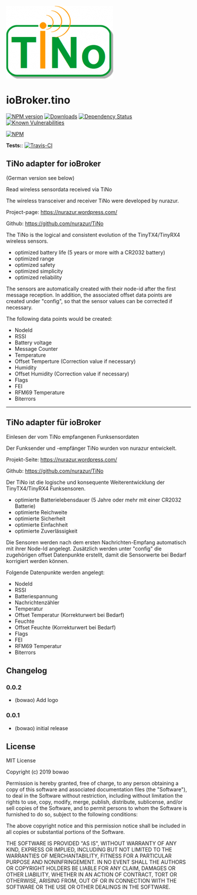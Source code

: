 ![Logo](admin/tino.png)
# ioBroker.tino

[![NPM version](http://img.shields.io/npm/v/iobroker.tino.svg)](https://www.npmjs.com/package/iobroker.tino)
[![Downloads](https://img.shields.io/npm/dm/iobroker.tino.svg)](https://www.npmjs.com/package/iobroker.tino)
[![Dependency Status](https://img.shields.io/david/bowao/iobroker.tino.svg)](https://david-dm.org/bowao/iobroker.tino)
[![Known Vulnerabilities](https://snyk.io/test/github/bowao/ioBroker.tino/badge.svg)](https://snyk.io/test/github/bowao/ioBroker.tino)

[![NPM](https://nodei.co/npm/iobroker.tino.png?downloads=true)](https://nodei.co/npm/iobroker.tino/)

**Tests:**: [![Travis-CI](http://img.shields.io/travis/bowao/ioBroker.tino/master.svg)](https://travis-ci.org/bowao/ioBroker.tino)

## TiNo adapter for ioBroker
(German version see below)

Read wireless sensordata received via TiNo

The wireless transceiver and receiver TiNo were developed by nurazur.

Project-page: https://nurazur.wordpress.com/

Github: https://github.com/nurazur/TiNo

The TiNo is the logical and consistent evolution of the TinyTX4/TinyRX4 wireless sensors.

* optimized battery life (5 years or more with a CR2032 battery)
* optimized range
* optimized safety
* optimized simplicity
* optimized reliability

The sensors are automatically created with their node-id after the first message reception. 
In addition, the associated offset data points are created under "config", so that the sensor values can be corrected if necessary.

The following data points would be created:

* NodeId
* RSSI
* Battery voltage
* Message Counter
* Temperature
* Offset Temperture (Correction value if necessary)
* Humidity
* Offset Humidity (Correction value if necessary)
* Flags
* FEI
* RFM69 Temperature
* Biterrors



-------------------------------------------------------------------------------------------

## TiNo adapter für ioBroker

Einlesen der vom TiNo empfangenen Funksensordaten

Der Funksender und -empfänger TiNo wurden von nurazur entwickelt.

Projekt-Seite: https://nurazur.wordpress.com/

Github: https://github.com/nurazur/TiNo

Der TiNo ist die logische und konsequente Weiterentwicklung der TinyTX4/TinyRX4 Funksensoren.

* optimierte Batterielebensdauer (5 Jahre oder mehr mit einer CR2032 Batterie)
* optimierte Reichweite
* optimierte Sicherheit
* optimierte Einfachheit
* optimierte Zuverlässigkeit

Die Sensoren werden nach dem ersten Nachrichten-Empfang automatisch mit ihrer Node-Id angelegt.
Zusätzlich werden unter "config" die zugehörigen offset Datenpunkte erstellt, damit die Sensorwerte bei Bedarf korrigiert werden können.

Folgende Datenpunkte werden angelegt:

* NodeId
* RSSI
* Batteriespannung
* Nachrichtenzähler
* Temperatur
* Offset Temperatur (Korrekturwert bei Bedarf)     
* Feuchte
* Offset Feuchte (Korrekturwert bei Bedarf)
* Flags
* FEI
* RFM69 Temperatur
* Biterrors


## Changelog

### 0.0.2
- (bowao) Add logo

### 0.0.1
- (bowao) initial release

## License
MIT License

Copyright (c) 2019 bowao

Permission is hereby granted, free of charge, to any person obtaining a copy
of this software and associated documentation files (the "Software"), to deal
in the Software without restriction, including without limitation the rights
to use, copy, modify, merge, publish, distribute, sublicense, and/or sell
copies of the Software, and to permit persons to whom the Software is
furnished to do so, subject to the following conditions:

The above copyright notice and this permission notice shall be included in all
copies or substantial portions of the Software.

THE SOFTWARE IS PROVIDED "AS IS", WITHOUT WARRANTY OF ANY KIND, EXPRESS OR
IMPLIED, INCLUDING BUT NOT LIMITED TO THE WARRANTIES OF MERCHANTABILITY,
FITNESS FOR A PARTICULAR PURPOSE AND NONINFRINGEMENT. IN NO EVENT SHALL THE
AUTHORS OR COPYRIGHT HOLDERS BE LIABLE FOR ANY CLAIM, DAMAGES OR OTHER
LIABILITY, WHETHER IN AN ACTION OF CONTRACT, TORT OR OTHERWISE, ARISING FROM,
OUT OF OR IN CONNECTION WITH THE SOFTWARE OR THE USE OR OTHER DEALINGS IN THE
SOFTWARE.
